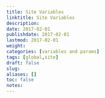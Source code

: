 ```yaml
---
title: Site Variables
linktitle: Site Variables
description:
date: 2017-02-01
publishdate: 2017-02-01
lastmod: 2017-02-01
weight:
categories: [variables and params]
tags: [global,site]
draft: false
slug:
aliases: []
toc: false
notes:
---
```

